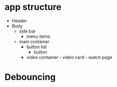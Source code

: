# app structure

- Header
- Body
   - side bar
       - menu items
   - main container
       - button list
            - button 
       - video container
             - video card
                   - watch page

# Debouncing
